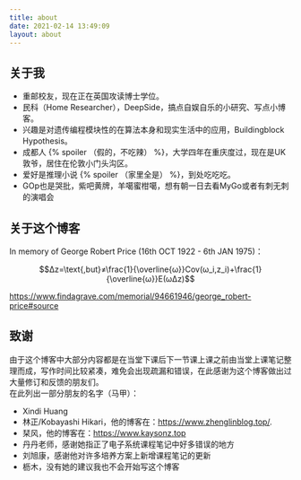 ```yaml
---
title: about
date: 2021-02-14 13:49:09
layout: about
---
```

## 关于我
- 重邮校友，现在正在英国攻读博士学位。  
- 民科（Home Researcher），DeepSide，搞点自娱自乐的小研究、写点小博客。   
- 兴趣是对遗传编程模块性的在算法本身和现实生活中的应用，Buildingblock Hypothesis。  
- 成都人 {% spoiler （假的，不吃辣） %}，大学四年在重庆度过，现在是UK敦爷，居住在伦敦小门头沟区。    
- 爱好是推理小说 {% spoiler （家里全是） %}，到处吃吃吃。   
- GOp也是哭批，紫吧黄牌，羊噶蜜柑噶，想有朝一日去看MyGo或者有刺无刺的演唱会     

## 关于这个博客  

In memory of George Robert Price (16th OCT 1922 - 6th JAN 1975)：  

$$Δz=\text{,but}≠\frac{1}{\overline{ω}}Cov(ω_i,z_i)+\frac{1}{\overline{ω}}E(ωΔz)$$

https://www.findagrave.com/memorial/94661946/george_robert-price#source


## 致谢
由于这个博客中大部分内容都是在当堂下课后下一节课上课之前由当堂上课笔记整理而成，写作时间比较紧凑，难免会出现疏漏和错误，在此感谢为这个博客做出过大量修订和反馈的朋友们。  
在此列出一部分朋友的名字（马甲）：  

- Xindi Huang  
- 林正/Kobayashi Hikari，他的博客在：https://www.zhenglinblog.top/.  
- 栞风，他的博客在：https://www.kaysonz.top  
- 丹丹老师，感谢她指正了电子系统课程笔记中好多错误的地方  
- 刘旭康，感谢他对许多培养方案上新增课程笔记的更新  
- 枥木，没有她的建议我也不会开始写这个博客